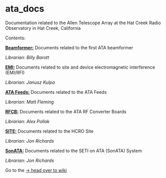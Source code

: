 # ata_docs
Documentation related to the Allen Telescope Array at the Hat Creek Radio Observatory in Hat Creek, California

Contents:

[**Beamformer:**](Beamformer) Documents related to the first ATA beamformer

*Librarian: Billy Barott*

[**EMI:**](EMI) Documents related to site and device electromagnetic interference (EMI/RFI)

*Librarian: Janusz Kulpa*

[**ATA Feeds:**](ATA_Feeds) Documents related to the ATA Feeds 

*Librarian: Matt Fleming*

[**RFCB:**](RFCB) Documents related to the ATA RF Converter Boards

*Librarian: Alex Pollak*

[**SITE:**](SITE) Documents related to the HCRO Site

*Librarian: Jon Richards*

[**SonATA:**](SonATA) Documents related to the SETI on ATA (SonATA) System

*Librarian: Jon Richards*

Go to the [-> head over to wiki](https://github.com/SETIatHCRO/ata_docs/wiki)
